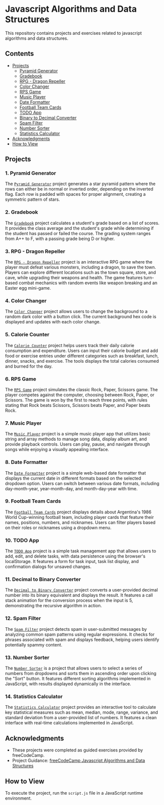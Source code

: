 # Javascript Algorithms and Data Structures

This repository contains projects and exercises related to javascript algorithms and data structures.

## Contents
- [Projects](#projects)
    - [Pyramid Generator](#1-pyramid-generator)
    - [Gradebook](#2-gradebook)
    - [RPG - Dragon Repeller](#3-rpg---dragon-repeller)
    - [Color Changer](#4-color-changer)
    - [RPS Game](#6-rps-game)
    - [Music Player](#7-music-player)
    - [Date Formatter](#8-date-formatter)
    - [Football Team Cards](#9-football-team-cards)
    - [TODO App](#10-todo-app)
    - [Binary to Decimal Converter](#11-decimal-to-binary-converter)
    - [Spam Filter](#12-spam-filter)
    - [Number Sorter](#13-number-sorter)
    - [Statistics Calculator](#14-statistics-calculator)
- [Acknowledgments](#acknowledgments)
- [How to View](#how-to-view)

## Projects

### 1. Pyramid Generator
The [`Pyramid Generator`](./01.Pyramid-Generator/script.js) project generates a star pyramid pattern where the rows can either be in normal or inverted order, depending on the inverted flag. Each row is padded with spaces for proper alignment, creating a symmetric pattern of stars.

### 2. Gradebook
The [`Gradebook`](./02.Gradebook/script.js) project calculates a student's grade based on a list of scores. It provides the class average and the student's grade while determining if the student has passed or failed the course. The grading system ranges from A++ to F, with a passing grade being D or higher.

### 3. RPG - Dragon Repeller
The [`RPG - Dragon Repeller`](./03.RPG-Dragon-Repeller/index.html) project is an interactive RPG game where the player must defeat various monsters, including a dragon, to save the town. Players can explore different locations such as the town square, store, and cave, while upgrading their weapons and health. The game features turn-based combat mechanics with random events like weapon breaking and an Easter egg mini-game.

### 4. Color Changer
The [`Color Changer`](04.Color-Changer/index.html) project allows users to change the background to a random dark color with a button click. The current background hex code is displayed and updates with each color change.

### 5. Calorie Counter
The [`Calorie Counter`](05.Calorie-Counter/index.html) project helps users track their daily calorie consumption and expenditure. Users can input their calorie budget and add food or exercise entries under different categories such as breakfast, lunch, dinner, snacks, and exercise. The tools displays the total calories consumed and burned for the day.

### 6. RPS Game
The [`RPS Game`](./06.RPS-Game/index.html) project simulates the classic Rock, Paper, Scissors game. The player competes against the computer, choosing between Rock, Paper, or Scissors. The game is won by the first to reach three points, with rules stating that Rock beats Scissors, Scissors beats Paper, and Paper beats Rock.

### 7. Music Player
The [`Music Player`](./07.Music-Player/index.html) project is a simple music player app that utilizes basic string and array methods to manage song data, display album art, and provide playback controls. Users can play, pause, and navigate through songs while enjoying a visually appealing interface.

### 8. Date Formatter
The [`Date Formatter`](./08.Date-Formatter/index.html) project is a simple web-based date formatter that displays the current date in different formats based on the selected dropdown option. Users can switch between various date formats, including day-month-year, year-month-day, and month-day-year with time.

### 9. Football Team Cards
The [`Football Team Cards`](./09.Football-Team-Cards/index.html) project displays details about Argentina's 1986 World Cup-winning football team, including player cards that feature their names, positions, numbers, and nicknames. Users can filter players based on their roles or nicknames using a dropdown menu.

### 10. TODO App
The [`TODO App`](./10.TODO-App/index.html) project is a simple task management app that allows users to add, edit, and delete tasks, with data persistence using the browser's localStorage. It features a form for task input, task list display, and confirmation dialogs for unsaved changes.

### 11. Decimal to Binary Converter
The [`Decimal to Binary Converter`](./11.Decimal-to-Binary-Converter/index.html) project converts a user-provided decimal number into its binary equivalent and displays the result. It features a call stack animation for the conversion process when the input is 5, demonstrating the recursive algorithm in action.

### 12. Spam Filter
The [`Spam Filter`](./12.Spam-Filter/index.html) project detects spam in user-submitted messages by analyzing common spam patterns using regular expressions. It checks for phrases associated with spam and displays feedback, helping users identify potentially spammy content.

### 13. Number Sorter
The [`Number Sorter`](./13.Number-Sorter/index.html) is a project that allows users to select a series of numbers from dropdowns and sorts them in ascending order upon clicking the "Sort" button. It features different sorting algorithms implemented in JavaScript, with results displayed dynamically in the interface.

### 14. Statistics Calculator
The [`Statistics Calculator`](./14.Statistics-Calculator/script.js) project provides an interactive tool to calculate key statistical measures such as mean, median, mode, range, variance, and standard deviation from a user-provided list of numbers. It features a clean interface with real-time calculations implemented in JavaScript.

## Acknowledgments
- These projects were completed as guided exercises provided by freeCodeCamp.
- Project Guidance: [freeCodeCamp Javascript Algorithms and Data Structures](https://www.freecodecamp.org/learn/javascript-algorithms-and-data-structures-v8/)

## How to View
To execute the project, run the `script.js` file in a JavaScript runtime environment.